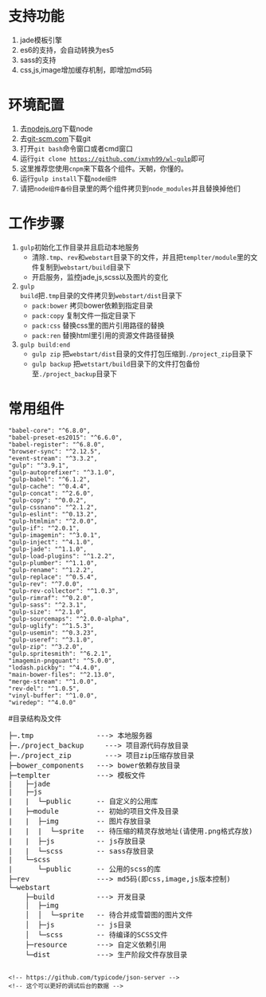 # 支持功能
1. jade模板引擎
2. es6的支持，会自动转换为es5
3. sass的支持
4. css,js,image增加缓存机制，即增加md5码

# 环境配置
1. 去[nodejs.org](https://nodejs.org/en/)下载node
2. 去[git-scm.com](https://git-scm.com/download/)下载git
3. 打开<code>git bash</code>命令窗口或者cmd窗口
4. 运行<code>git clone https://github.com/jxmyh99/wl-gulp</code>即可
5. 这里推荐您使用<code>cnpm</code>来下载各个组件。天朝，你懂的。
6. 运行<code>gulp install</code>下载<code>node组件</code>
7. 请把<code>node组件备份</code>目录里的两个组件拷贝到<code>node_modules</code>并且替换掉他们

# 工作步骤
1. <code>gulp</code>初始化工作目录并且启动本地服务
    - 清除<code>.tmp</code>、<code>rev</code>和<code>webstart</code>目录下的文件，并且把<code>templter/module</code>里的文件复制到<code>webstart/build</code>目录下
    - 开启服务，监控jade,js,scss以及图片的变化
2. <code>gulp build</code>把<code>.tmp</code>目录的文件拷贝到<code>webstart/dist</code>目录下
    - <code>pack:bower</code> 拷贝bower依赖到指定目录
    - <code>pack:copy</code> 复制文件一指定目录下
    - <code>pack:css</code> 替换css里的图片引用路径的替换
    - <code>pack:ren</code> 替换html里引用的资源文件路径替换
3. <code>gulp build:end</code>
    - <code>gulp zip</code> 把<code>webstart/dist</code>目录的文件打包压缩到<code>./project_zip</code>目录下
    - <code>gulp backup</code> 把<code>wetstart/build</code>目录下的文件打包备份至<code>./project_backup</code>目录下

# 常用组件

    "babel-core": "^6.8.0",
    "babel-preset-es2015": "^6.6.0",
    "babel-register": "^6.8.0",
    "browser-sync": "^2.12.5",
    "event-stream": "^3.3.2",
    "gulp": "^3.9.1",
    "gulp-autoprefixer": "^3.1.0",
    "gulp-babel": "^6.1.2",
    "gulp-cache": "^0.4.4",
    "gulp-concat": "^2.6.0",
    "gulp-copy": "^0.0.2",
    "gulp-cssnano": "^2.1.2",
    "gulp-eslint": "^0.13.2",
    "gulp-htmlmin": "^2.0.0",
    "gulp-if": "^2.0.1",
    "gulp-imagemin": "^3.0.1",
    "gulp-inject": "^4.1.0",
    "gulp-jade": "^1.1.0",
    "gulp-load-plugins": "^1.2.2",
    "gulp-plumber": "^1.1.0",
    "gulp-rename": "^1.2.2",
    "gulp-replace": "^0.5.4",
    "gulp-rev": "^7.0.0",
    "gulp-rev-collector": "^1.0.3",
    "gulp-rimraf": "^0.2.0",
    "gulp-sass": "^2.3.1",
    "gulp-size": "^2.1.0",
    "gulp-sourcemaps": "^2.0.0-alpha",
    "gulp-uglify": "^1.5.3",
    "gulp-usemin": "^0.3.23",
    "gulp-useref": "^3.1.0",
    "gulp-zip": "^3.2.0",
    "gulp.spritesmith": "^6.2.1",
    "imagemin-pngquant": "^5.0.0",
    "lodash.pickby": "^4.4.0",
    "main-bower-files": "^2.13.0",
    "merge-stream": "^1.0.0",
    "rev-del": "^1.0.5",
    "vinyl-buffer": "^1.0.0",
    "wiredep": "^4.0.0"

#目录结构及文件
<pre>
├─.tmp               ---> 本地服务器
├─./project_backup     ---> 项目源代码存放目录
├─./project_zip        ---> 项目zip压缩存放目录
├─bower_components   ---> bower依赖存放目录
├─templter           ---> 模板文件
|   ├─jade
|   ├─js
|   |  └─public      -- 自定义的公用库
|   ├─module         -- 初始的项目文件及目录
|   |  ├─img         -- 图片存放目录
|   |  |  └─sprite   -- 待压缩的精灵存放地址(请使用.png格式存放)
|   |  ├─js          -- js存放目录
|   |  └─scss        -- sass存放目录
|   └─scss
|      └─public      -- 公用的scss的库
├─rev                ---> md5码(即css,image,js版本控制)
└─webstart
    ├─build          ---> 开发目录
    │  ├─img
    │  │  └─sprite   -- 待合并成雪碧图的图片文件
    │  ├─js          -- js目录
    │  └─scss        -- 待编译的SCSS文件
    ├─resource       ---> 自定义依赖引用
    └─dist           ---> 生产阶段文件存放目录

</pre>



<!-- # 一些问题 -->
<!-- - 后面的可能加入json-serve -->
    <!-- https://github.com/typicode/json-server -->
    <!-- 这个可以更好的调试后台的数据 -->
<!-- - 针对不同的业务生成不同的目录。 -->
<!-- - bower的目录的支持问题 -->
<!-- - 后面会把这个加入到yeoman-generator的脚手架去，这样就会更简单创建项目了 -->